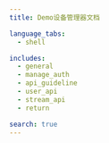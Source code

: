 ```yaml
---
title: Demo设备管理器文档

language_tabs:
  - shell

includes:
  - general
  - manage_auth
  - api_guideline
  - user_api
  - stream_api
  - return

search: true
---
```

